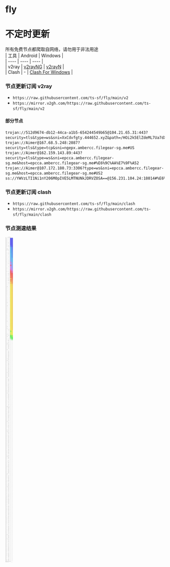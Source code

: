 # fly
# 不定时更新
所有免费节点都爬取自网络，请勿用于非法用途  
|  工具  | Android  | Windows  |  
|  ----  | ----   | ----  |  
| v2ray  | [v2rayNG](https://github.com/2dust/v2rayNG/releases) | [v2rayN](https://github.com/2dust/v2rayN/releases) |  
| Clash  | - | [Clash For Windows](https://github.com/2dust/clashN/releases) | 
  
### 节点更新订阅  v2ray
- `https://raw.githubusercontent.com/ts-sf/fly/main/v2`  
- `https://mirror.v2gh.com/https://raw.githubusercontent.com/ts-sf/fly/main/v2`  

#### 部分节点  
``` 
trojan://512d9674-db12-44ca-a1b5-654244549b65@104.21.65.31:443?security=tls&type=ws&sni=XxCdvfgty.444652.xyZ&path=/HOi2k5ElZdeML7Ua7dX3JIrYk7zm&host=xxcdvfgty.444652.xyz#%E6%9C%AA%E7%9F%A5
trojan://Aimer@167.68.5.248:2087?security=tls&type=tcp&sni=ngepx.ambercc.filegear-sg.me#US
trojan://Aimer@162.159.143.89:443?security=tls&type=ws&sni=epcca.ambercc.filegear-sg.me&host=epcca.ambercc.filegear-sg.me#%E6%9C%AA%E7%9F%A52
trojan://Aimer@107.172.180.73:3306?type=ws&sni=epcca.ambercc.filegear-sg.me&host=epcca.ambercc.filegear-sg.me#US2
ss://YWVzLTI1Ni1nY206M0pIVE5LMTNUNkJDRVZOSA==@156.231.104.24:18014#%E6%9C%AA%E7%9F%A53
```
### 节点更新订阅  clash
- `https://raw.githubusercontent.com/ts-sf/fly/main/clash`  
- `https://mirror.v2gh.com/https://raw.githubusercontent.com/ts-sf/fly/main/clash`  

### 节点测速结果
![image](traffic.png)
